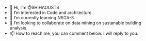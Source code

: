 - 👋 Hi, I’m @SHIHAOUSTS
- 👀 I’m interested in Code and architecture. 
- 🌱 I’m currently learning NSGA-3.
- 💞️ I’m looking to collaborate on data mining on sustanable building analysis.
- 📫 How to reach me, you can comment below. i will reply to you. 

<!---
SHIHAOUSTS/SHIHAOUSTS is a ✨ special ✨ repository because its `README.md` (this file) appears on your GitHub profile.
You can click the Preview link to take a look at your changes.
--->
